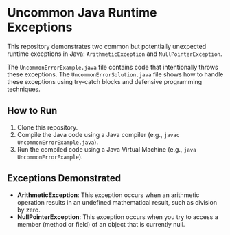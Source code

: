 # Uncommon Java Runtime Exceptions

This repository demonstrates two common but potentially unexpected runtime exceptions in Java: `ArithmeticException` and `NullPointerException`.

The `UncommonErrorExample.java` file contains code that intentionally throws these exceptions. The `UncommonErrorSolution.java` file shows how to handle these exceptions using try-catch blocks and defensive programming techniques.

## How to Run

1.  Clone this repository.
2.  Compile the Java code using a Java compiler (e.g., `javac UncommonErrorExample.java`).
3.  Run the compiled code using a Java Virtual Machine (e.g., `java UncommonErrorExample`).

## Exceptions Demonstrated

* **ArithmeticException**: This exception occurs when an arithmetic operation results in an undefined mathematical result, such as division by zero.
* **NullPointerException**: This exception occurs when you try to access a member (method or field) of an object that is currently null.
